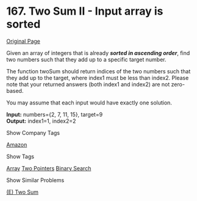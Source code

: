 # 167. Two Sum II - Input array is sorted

[Original Page](https://leetcode.com/problems/two-sum-ii-input-array-is-sorted/)

Given an array of integers that is already **_sorted in ascending order_**, find two numbers such that they add up to a specific target number.

The function twoSum should return indices of the two numbers such that they add up to the target, where index1 must be less than index2\. Please note that your returned answers (both index1 and index2) are not zero-based.

You may assume that each input would have exactly one solution.

**Input:** numbers={2, 7, 11, 15}, target=9  
**Output:** index1=1, index2=2

<div>

<div id="company_tags" class="btn btn-xs btn-warning">Show Company Tags</div>

<span class="hidebutton">[Amazon](/company/amazon/)</span></div>

<div>

<div id="tags" class="btn btn-xs btn-warning">Show Tags</div>

<span class="hidebutton">[Array](/tag/array/) [Two Pointers](/tag/two-pointers/) [Binary Search](/tag/binary-search/)</span></div>

<div>

<div id="similar" class="btn btn-xs btn-warning">Show Similar Problems</div>

<span class="hidebutton">[(E) Two Sum](/problems/two-sum/)</span></div>
